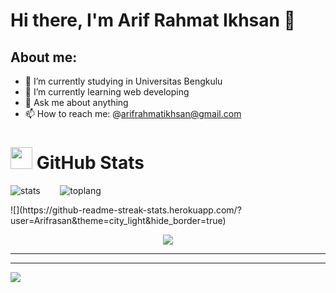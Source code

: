 # Hi there, I'm Arif Rahmat Ikhsan 👋
## About me:
- 🔭 I’m currently studying in Universitas Bengkulu
- 🌱 I’m currently learning web developing
- 💬 Ask me about anything
- 📫 How to reach me: @arifrahmatikhsan@gmail.com

<h1> <img src="https://www.iconsdb.com/icons/download/white/github-9-64.png" width="35" height="35"> GitHub Stats</h1>
<p><img class="center" src="https://github-readme-stats.vercel.app/api?username=arifrasan&show_icons=true&theme=gotham" alt="stats" />&nbsp; &nbsp;&nbsp;&nbsp;&nbsp;&nbsp;&nbsp;<img class="center" src="https://github-readme-stats.vercel.app/api/top-langs/?username=arifrasan&layout=compact&theme=gotham" alt="toplang" /></p>
![](https://github-readme-streak-stats.herokuapp.com/?user=Arifrasan&theme=city_light&hide_border=true)<br/>
<p align="center">
  <img src="https://capsule-render.vercel.app/api?type=waving&color=gradient&height=70&section=footer&width=90"/><hr>
</p>

---
[![](https://visitcount.itsvg.in/api?id=Arifrasan&icon=8&color=12)](https://visitcount.itsvg.in)
